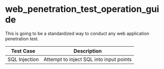# web_penetration_test_operation_guide
This is going to be a standardized way to conduct any web application penetration test.


| Test Case | Description |
|-----------|-------------|
|SQL Injection| Attempt to inject SQL into input points |
